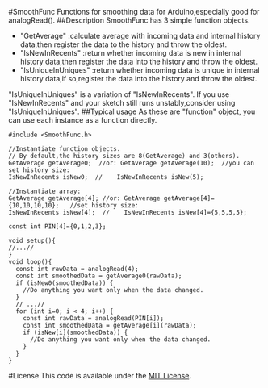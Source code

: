 #SmoothFunc
Functions for smoothing data for Arduino,especially good for analogRead().
##Description
SmoothFunc has 3 simple function objects.

+ "GetAverage" :calculate average with incoming data and internal history data,then register the data to the history and throw the oldest.
+ "IsNewInRecents" :return whether incoming data is new in internal history data,then register the data into the history and throw the oldest.
+ "IsUniqueInUniques" :return whether incoming data is unique in internal history data,if so,register the data into the history and throw the oldest.

"IsUniqueInUniques" is a variation of "IsNewInRecents".
If you use "IsNewInRecents" and your sketch still runs unstably,consider using "IsUniqueInUniques".
##Typical usage
As these are "function" object, you can use each instance as a function directly.


```
#include <SmoothFunc.h>

//Instantiate function objects.
// By default,the history sizes are 8(GetAverage) and 3(others).
GetAverage getAverage0;  //or: GetAverage getAverage(10);  //you can set history size:
IsNewInRecents isNew0;  //    IsNewInRecents isNew(5);

//Instantiate array:
GetAverage getAverage[4]; //or: GetAverage getAverage[4]={10,10,10,10};	  //set history size:
IsNewInRecents isNew[4];  //    IsNewInRecents isNew[4]={5,5,5,5};

const int PIN[4]={0,1,2,3};

void setup(){
//...//
}
void loop(){
  const int rawData = analogRead(4);
  const int smoothedData = getAverage0(rawData);
  if (isNew0(smoothedData)) {
    //Do anything you want only when the data changed.
  }
  // ...//
  for (int i=0; i < 4; i++) {
    const int rawData = analogRead(PIN[i]);
    const int smoothedData = getAverage[i](rawData);
    if (isNew[i](smoothedData)) {
      //Do anything you want only when the data changed.
    }
  }
}
```




#License
This code is available under the [MIT License](http://opensource.org/licenses/mit-license.php).
